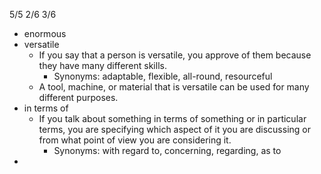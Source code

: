 5/5 2/6 3/6
- enormous
- versatile
  - If you say that a person is versatile, you approve of them because they have many different skills.
    - Synonyms: adaptable, flexible, all-round, resourceful
  - A tool, machine, or material that is versatile can be used for many different purposes.
- in terms of
  - If you talk about something in terms of something or in particular terms, you are specifying which aspect of it you are discussing or from what point of view you are considering it.
    - Synonyms: with regard to, concerning, regarding, as to
- 